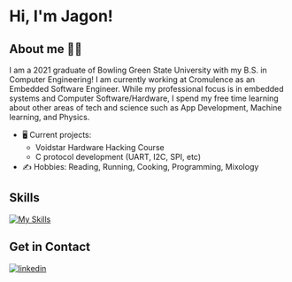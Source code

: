 # Hi, I'm Jagon!

## About me 👨‍💻

I am a 2021 graduate of Bowling Green State University with my B.S. in Computer Engineering! I am currently working at Cromulence as an Embedded Software Engineer.  While my professional focus is in embedded systems and Computer Software/Hardware, I spend my free time learning about other areas of tech and science such as App Development, Machine learning, and Physics. 
* 🖥️ Current projects:
  * Voidstar Hardware Hacking Course
  * C protocol development (UART, I2C, SPI, etc) 
* ✍️ Hobbies: Reading, Running, Cooking, Programming, Mixology


## Skills

[![My Skills](https://skillicons.dev/icons?i=c,cpp,py,swift,raspberrypi,linux,cmake,bash,git,github,vscode,arduino,md)](https://skillicons.dev)

## Get in Contact 

[![linkedin](https://linkedin-github-readme.onrender.com/api/render/Jagon%20Ahlborn/Cyber%20Hardware%20Engineer/Computer%20Hardware%20Engineer/B.S.%20Computer%20Engineering/dark/https%3A%2F%2Fmedia.licdn.com%2Fdms%2Fimage%2FC5603AQG7rMoCrf0qTQ%2Fprofile-displayphoto-shrink_800_800%2F0%2F1663614899730%3Fe%3D1683763200%26v%3Dbeta%26t%3DeUh1PneH3oKd3illA_p8Vysi-i9GQ7puE_GPUlCgymk)](https://www.linkedin.com/in/jagon-ahlborn/)

